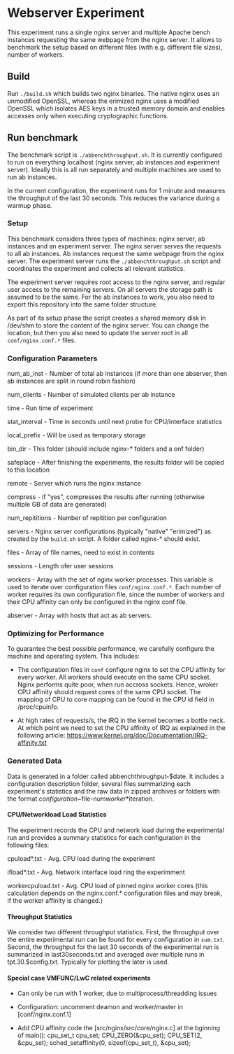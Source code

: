 # Webserver Experiment

This experiment runs a single nginx server and multiple Apache bench
instances requesting the same webpage from the nginx server. It allows
to benchmark the setup based on different files (with e.g. different
file sizes), number of workers. 

## Build

Run `./build.sh` which builds two nginx binaries. The native nginx uses
an unmodified OpenSSL, whereas the erimized nginx uses a modified
OpenSSL which isolates AES keys in a trusted memory domain and enables
accesses only when executing cryptographic functions.

## Run benchmark

The benchmark script is `./abbenchthroughput.sh`. It is currently
configured to run on everything localhost (nginx server, ab instances
and experiment server). Ideally this is all run separately and
multiple machines are used to run ab instances.

In the current configuration, the experiment runs for 1 minute and
measures the throughput of the last 30 seconds. This reduces the
variance during a warmup phase.

### Setup

This benchmark considers three types of machines: nginx server, ab
instances and an experiment server. The nginx server serves the
requests to all ab instances. Ab instances request the same webpage
from the nginx server. The experiment server runs the
`./abbenchthroughput.sh` script and coordinates the experiment and
collects all relevant statistics.

The experiment server requires root access to the nginx server, and
regular user access to the remaining servers. On all servers the
storage path is assumed to be the same. For the ab instances to work,
you also need to export this repository into the same folder
structure.

As part of its setup phase the script creates a shared memory disk in
/dev/shm to store the content of the nginx server. You can change the
location, but then you also need to update the server root in all
`conf/nginx.conf.*` files.

### Configuration Parameters

num_ab_inst - Number of total ab instances (if more than one abserver,
then ab instances are split in round robin fashion)

num_clients - Number of simulated clients per ab instance

time - Run time of experiment

stat_interval - Time in seconds until next probe for CPU/interface statistics

local_prefix - Will be used as temporary storage

bin_dir - This folder (should include nginx-* folders and a onf folder)

safeplace - After finishing the experiments, the results folder will be copied to this location

remote - Server which runs the nginx instance

compress - if "yes", compresses the results after running (otherwise multiple GB of data are generated)

num_repititions - Number of repitition per configuration

servers - Nginx server configurations (typically "native" "erimized") as created by the `build.sh` script. A folder called nginx-* should exist.

files - Array of file names, need to exist in contents

sessions - Length ofer user sessions

workers - Array with the set of nginx worker processes. This variable is used to iterate over configuration files `conf/nginx.conf.*`. Each number of worker requires its own configuration file, since the number of workers and their CPU affinity can only be configured in the nginx conf file.

abserver - Array with hosts that act as ab servers.

### Optimizing for Performance

To guarantee the best possible performance, we carefully configure the
machine and operating system. This includes:

* The configuration files in `conf` configure nginx to set the CPU
affinity for every worker. All workers should execute on the same CPU
socket. Nginx performs quite poor, when run accross sockets. Hence,
wroker CPU affinity should request cores of the same CPU socket. The
mapping of CPU to core mapping can be found in the CPU id field in
/proc/cpuinfo.

* At high rates of requests/s, the IRQ in the kernel becomes a bottle
neck.  At which point we need to set the CPU affinity of IRQ as
explained in the following article:
https://www.kernel.org/doc/Documentation/IRQ-affinity.txt 

### Generated Data

Data is generated in a folder called abbenchthroughput-$date. It includes a configuration description folder, several files summarizing each experiment's statistics and the raw data in zipped archives or folders with the format $configuration-$file-$numworker*$iteration.

#### CPU/Networkload Load Statistics

The experiment records the CPU and network load during the experimental run and
provides a summary statistics for each configuration in the following files:

cpuload*.txt - Avg. CPU load during the experiment

ifload*.txt - Avg. Network interface load ring the experimment

workercpuload.txt - Avg. CPU load of pinned nginx worker cores (this
calculation depends on the nginx.conf.* configuration files and may
break, if the worker affinity is changed.)

#### Throughput Statistics

We consider two different throughput statistics. First, the throughput
over the entire experimental run can be found for every configuration
in `sum.txt`. Second, the throughput for the last 30 seconds of the
experimental run is summarized in last30seconds.txt and averaged over
multiple runs in tpt.30.$config.txt. Typically for plotting the later
is used.

#### Special case VMFUNC/LwC related experiments

* Can only be run with 1 worker, due to multiprocess/threadding issues

* Configuration: uncomment deamon and worker/master in [conf/nginx.conf.1]

* Add CPU affinity code the [src/nginx/src/core/nginx.c] at the bginning of main():
    cpu_set_t cpu_set;
    CPU_ZERO(&cpu_set);
    CPU_SET(2, &cpu_set);
    sched_setaffinity(0, sizeof(cpu_set_t), &cpu_set);
